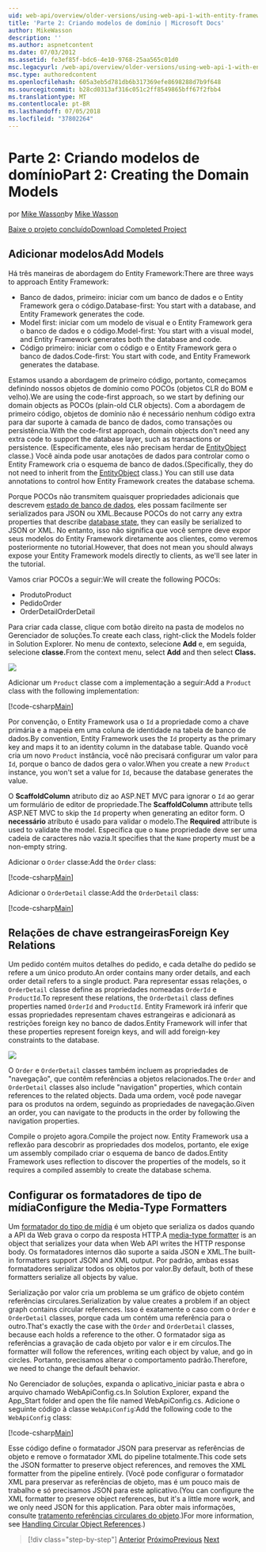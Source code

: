 ```yaml
---
uid: web-api/overview/older-versions/using-web-api-1-with-entity-framework-5/using-web-api-with-entity-framework-part-2
title: 'Parte 2: Criando modelos de domínio | Microsoft Docs'
author: MikeWasson
description: ''
ms.author: aspnetcontent
ms.date: 07/03/2012
ms.assetid: fe3ef85f-bdc6-4e10-9768-25aa565c01d0
msc.legacyurl: /web-api/overview/older-versions/using-web-api-1-with-entity-framework-5/using-web-api-with-entity-framework-part-2
msc.type: authoredcontent
ms.openlocfilehash: 605a3eb5d781db6b317369efe8698288d7b9f648
ms.sourcegitcommit: b28cd0313af316c051c2ff8549865bff67f2fbb4
ms.translationtype: MT
ms.contentlocale: pt-BR
ms.lasthandoff: 07/05/2018
ms.locfileid: "37802264"
---
```

<a name="part-2-creating-the-domain-models"></a><span data-ttu-id="f675e-102">Parte 2: Criando modelos de domínio</span><span class="sxs-lookup"><span data-stu-id="f675e-102">Part 2: Creating the Domain Models</span></span>
====================
<span data-ttu-id="f675e-103">por [Mike Wasson](https://github.com/MikeWasson)</span><span class="sxs-lookup"><span data-stu-id="f675e-103">by [Mike Wasson](https://github.com/MikeWasson)</span></span>

[<span data-ttu-id="f675e-104">Baixe o projeto concluído</span><span class="sxs-lookup"><span data-stu-id="f675e-104">Download Completed Project</span></span>](http://code.msdn.microsoft.com/ASP-NET-Web-API-with-afa30545)

## <a name="add-models"></a><span data-ttu-id="f675e-105">Adicionar modelos</span><span class="sxs-lookup"><span data-stu-id="f675e-105">Add Models</span></span>

<span data-ttu-id="f675e-106">Há três maneiras de abordagem do Entity Framework:</span><span class="sxs-lookup"><span data-stu-id="f675e-106">There are three ways to approach Entity Framework:</span></span>

- <span data-ttu-id="f675e-107">Banco de dados, primeiro: iniciar com um banco de dados e o Entity Framework gera o código.</span><span class="sxs-lookup"><span data-stu-id="f675e-107">Database-first: You start with a database, and Entity Framework generates the code.</span></span>
- <span data-ttu-id="f675e-108">Model first: iniciar com um modelo de visual e o Entity Framework gera o banco de dados e o código.</span><span class="sxs-lookup"><span data-stu-id="f675e-108">Model-first: You start with a visual model, and Entity Framework generates both the database and code.</span></span>
- <span data-ttu-id="f675e-109">Código primeiro: iniciar com o código e o Entity Framework gera o banco de dados.</span><span class="sxs-lookup"><span data-stu-id="f675e-109">Code-first: You start with code, and Entity Framework generates the database.</span></span>

<span data-ttu-id="f675e-110">Estamos usando a abordagem de primeiro código, portanto, começamos definindo nossos objetos de domínio como POCOs (objetos CLR do BOM e velho).</span><span class="sxs-lookup"><span data-stu-id="f675e-110">We are using the code-first approach, so we start by defining our domain objects as POCOs (plain-old CLR objects).</span></span> <span data-ttu-id="f675e-111">Com a abordagem de primeiro código, objetos de domínio não é necessário nenhum código extra para dar suporte à camada de banco de dados, como transações ou persistência.</span><span class="sxs-lookup"><span data-stu-id="f675e-111">With the code-first approach, domain objects don't need any extra code to support the database layer, such as transactions or persistence.</span></span> <span data-ttu-id="f675e-112">(Especificamente, eles não precisam herdar de [EntityObject](https://msdn.microsoft.com/library/system.data.objects.dataclasses.entityobject.aspx) classe.) Você ainda pode usar anotações de dados para controlar como o Entity Framework cria o esquema de banco de dados.</span><span class="sxs-lookup"><span data-stu-id="f675e-112">(Specifically, they do not need to inherit from the [EntityObject](https://msdn.microsoft.com/library/system.data.objects.dataclasses.entityobject.aspx) class.) You can still use data annotations to control how Entity Framework creates the database schema.</span></span>

<span data-ttu-id="f675e-113">Porque POCOs não transmitem quaisquer propriedades adicionais que descrevem [estado de banco de dados](https://msdn.microsoft.com/library/system.data.entitystate.aspx), eles possam facilmente ser serializados para JSON ou XML.</span><span class="sxs-lookup"><span data-stu-id="f675e-113">Because POCOs do not carry any extra properties that describe [database state](https://msdn.microsoft.com/library/system.data.entitystate.aspx), they can easily be serialized to JSON or XML.</span></span> <span data-ttu-id="f675e-114">No entanto, isso não significa que você sempre deve expor seus modelos do Entity Framework diretamente aos clientes, como veremos posteriormente no tutorial.</span><span class="sxs-lookup"><span data-stu-id="f675e-114">However, that does not mean you should always expose your Entity Framework models directly to clients, as we'll see later in the tutorial.</span></span>

<span data-ttu-id="f675e-115">Vamos criar POCOs a seguir:</span><span class="sxs-lookup"><span data-stu-id="f675e-115">We will create the following POCOs:</span></span>

- <span data-ttu-id="f675e-116">Produto</span><span class="sxs-lookup"><span data-stu-id="f675e-116">Product</span></span>
- <span data-ttu-id="f675e-117">Pedido</span><span class="sxs-lookup"><span data-stu-id="f675e-117">Order</span></span>
- <span data-ttu-id="f675e-118">OrderDetail</span><span class="sxs-lookup"><span data-stu-id="f675e-118">OrderDetail</span></span>

<span data-ttu-id="f675e-119">Para criar cada classe, clique com botão direito na pasta de modelos no Gerenciador de soluções.</span><span class="sxs-lookup"><span data-stu-id="f675e-119">To create each class, right-click the Models folder in Solution Explorer.</span></span> <span data-ttu-id="f675e-120">No menu de contexto, selecione **Add** e, em seguida, selecione **classe.**</span><span class="sxs-lookup"><span data-stu-id="f675e-120">From the context menu, select **Add** and then select **Class.**</span></span>

![](using-web-api-with-entity-framework-part-2/_static/image1.png)

<span data-ttu-id="f675e-121">Adicionar um `Product` classe com a implementação a seguir:</span><span class="sxs-lookup"><span data-stu-id="f675e-121">Add a `Product` class with the following implementation:</span></span>

[!code-csharp[Main](using-web-api-with-entity-framework-part-2/samples/sample1.cs)]

<span data-ttu-id="f675e-122">Por convenção, o Entity Framework usa o `Id` a propriedade como a chave primária e a mapeia em uma coluna de identidade na tabela de banco de dados.</span><span class="sxs-lookup"><span data-stu-id="f675e-122">By convention, Entity Framework uses the `Id` property as the primary key and maps it to an identity column in the database table.</span></span> <span data-ttu-id="f675e-123">Quando você cria um novo `Product` instância, você não precisará configurar um valor para `Id`, porque o banco de dados gera o valor.</span><span class="sxs-lookup"><span data-stu-id="f675e-123">When you create a new `Product` instance, you won't set a value for `Id`, because the database generates the value.</span></span>

<span data-ttu-id="f675e-124">O **ScaffoldColumn** atributo diz ao ASP.NET MVC para ignorar o `Id` ao gerar um formulário de editor de propriedade.</span><span class="sxs-lookup"><span data-stu-id="f675e-124">The **ScaffoldColumn** attribute tells ASP.NET MVC to skip the `Id` property when generating an editor form.</span></span> <span data-ttu-id="f675e-125">O **necessário** atributo é usado para validar o modelo.</span><span class="sxs-lookup"><span data-stu-id="f675e-125">The **Required** attribute is used to validate the model.</span></span> <span data-ttu-id="f675e-126">Especifica que o `Name` propriedade deve ser uma cadeia de caracteres não vazia.</span><span class="sxs-lookup"><span data-stu-id="f675e-126">It specifies that the `Name` property must be a non-empty string.</span></span>

<span data-ttu-id="f675e-127">Adicionar o `Order` classe:</span><span class="sxs-lookup"><span data-stu-id="f675e-127">Add the `Order` class:</span></span>

[!code-csharp[Main](using-web-api-with-entity-framework-part-2/samples/sample2.cs)]

<span data-ttu-id="f675e-128">Adicionar o `OrderDetail` classe:</span><span class="sxs-lookup"><span data-stu-id="f675e-128">Add the `OrderDetail` class:</span></span>

[!code-csharp[Main](using-web-api-with-entity-framework-part-2/samples/sample3.cs)]

## <a name="foreign-key-relations"></a><span data-ttu-id="f675e-129">Relações de chave estrangeiras</span><span class="sxs-lookup"><span data-stu-id="f675e-129">Foreign Key Relations</span></span>

<span data-ttu-id="f675e-130">Um pedido contém muitos detalhes do pedido, e cada detalhe do pedido se refere a um único produto.</span><span class="sxs-lookup"><span data-stu-id="f675e-130">An order contains many order details, and each order detail refers to a single product.</span></span> <span data-ttu-id="f675e-131">Para representar essas relações, o `OrderDetail` classe define as propriedades nomeadas `OrderId` e `ProductId`.</span><span class="sxs-lookup"><span data-stu-id="f675e-131">To represent these relations, the `OrderDetail` class defines properties named `OrderId` and `ProductId`.</span></span> <span data-ttu-id="f675e-132">Entity Framework irá inferir que essas propriedades representam chaves estrangeiras e adicionará as restrições foreign key no banco de dados.</span><span class="sxs-lookup"><span data-stu-id="f675e-132">Entity Framework will infer that these properties represent foreign keys, and will add foreign-key constraints to the database.</span></span>

![](using-web-api-with-entity-framework-part-2/_static/image2.png)

<span data-ttu-id="f675e-133">O `Order` e `OrderDetail` classes também incluem as propriedades de "navegação", que contêm referências a objetos relacionados.</span><span class="sxs-lookup"><span data-stu-id="f675e-133">The `Order` and `OrderDetail` classes also include "navigation" properties, which contain references to the related objects.</span></span> <span data-ttu-id="f675e-134">Dada uma ordem, você pode navegar para os produtos na ordem, seguindo as propriedades de navegação.</span><span class="sxs-lookup"><span data-stu-id="f675e-134">Given an order, you can navigate to the products in the order by following the navigation properties.</span></span>

<span data-ttu-id="f675e-135">Compile o projeto agora.</span><span class="sxs-lookup"><span data-stu-id="f675e-135">Compile the project now.</span></span> <span data-ttu-id="f675e-136">Entity Framework usa a reflexão para descobrir as propriedades dos modelos, portanto, ele exige um assembly compilado criar o esquema de banco de dados.</span><span class="sxs-lookup"><span data-stu-id="f675e-136">Entity Framework uses reflection to discover the properties of the models, so it requires a compiled assembly to create the database schema.</span></span>

## <a name="configure-the-media-type-formatters"></a><span data-ttu-id="f675e-137">Configurar os formatadores de tipo de mídia</span><span class="sxs-lookup"><span data-stu-id="f675e-137">Configure the Media-Type Formatters</span></span>

<span data-ttu-id="f675e-138">Um [formatador do tipo de mídia](../../formats-and-model-binding/media-formatters.md) é um objeto que serializa os dados quando a API da Web grava o corpo da resposta HTTP.</span><span class="sxs-lookup"><span data-stu-id="f675e-138">A [media-type formatter](../../formats-and-model-binding/media-formatters.md) is an object that serializes your data when Web API writes the HTTP response body.</span></span> <span data-ttu-id="f675e-139">Os formatadores internos dão suporte a saída JSON e XML.</span><span class="sxs-lookup"><span data-stu-id="f675e-139">The built-in formatters support JSON and XML output.</span></span> <span data-ttu-id="f675e-140">Por padrão, ambas essas formatadores serializar todos os objetos por valor.</span><span class="sxs-lookup"><span data-stu-id="f675e-140">By default, both of these formatters serialize all objects by value.</span></span>

<span data-ttu-id="f675e-141">Serialização por valor cria um problema se um gráfico de objeto contém referências circulares.</span><span class="sxs-lookup"><span data-stu-id="f675e-141">Serialization by value creates a problem if an object graph contains circular references.</span></span> <span data-ttu-id="f675e-142">Isso é exatamente o caso com o `Order` e `OrderDetail` classes, porque cada um contém uma referência para o outro.</span><span class="sxs-lookup"><span data-stu-id="f675e-142">That's exactly the case with the `Order` and `OrderDetail` classes, because each holds a reference to the other.</span></span> <span data-ttu-id="f675e-143">O formatador siga as referências a gravação de cada objeto por valor e ir em círculos.</span><span class="sxs-lookup"><span data-stu-id="f675e-143">The formatter will follow the references, writing each object by value, and go in circles.</span></span> <span data-ttu-id="f675e-144">Portanto, precisamos alterar o comportamento padrão.</span><span class="sxs-lookup"><span data-stu-id="f675e-144">Therefore, we need to change the default behavior.</span></span>

<span data-ttu-id="f675e-145">No Gerenciador de soluções, expanda o aplicativo\_iniciar pasta e abra o arquivo chamado WebApiConfig.cs.</span><span class="sxs-lookup"><span data-stu-id="f675e-145">In Solution Explorer, expand the App\_Start folder and open the file named WebApiConfig.cs.</span></span> <span data-ttu-id="f675e-146">Adicione o seguinte código à classe `WebApiConfig`:</span><span class="sxs-lookup"><span data-stu-id="f675e-146">Add the following code to the `WebApiConfig` class:</span></span>

[!code-csharp[Main](using-web-api-with-entity-framework-part-2/samples/sample4.cs?highlight=11)]

<span data-ttu-id="f675e-147">Esse código define o formatador JSON para preservar as referências de objeto e remove o formatador XML do pipeline totalmente.</span><span class="sxs-lookup"><span data-stu-id="f675e-147">This code sets the JSON formatter to preserve object references, and removes the XML formatter from the pipeline entirely.</span></span> <span data-ttu-id="f675e-148">(Você pode configurar o formatador XML para preservar as referências de objeto, mas é um pouco mais de trabalho e só precisamos JSON para este aplicativo.</span><span class="sxs-lookup"><span data-stu-id="f675e-148">(You can configure the XML formatter to preserve object references, but it's a little more work, and we only need JSON for this application.</span></span> <span data-ttu-id="f675e-149">Para obter mais informações, consulte [tratamento referências circulares do objeto](../../formats-and-model-binding/json-and-xml-serialization.md#handling_circular_object_references).)</span><span class="sxs-lookup"><span data-stu-id="f675e-149">For more information, see [Handling Circular Object References](../../formats-and-model-binding/json-and-xml-serialization.md#handling_circular_object_references).)</span></span>

> [!div class="step-by-step"]
> <span data-ttu-id="f675e-150">[Anterior](using-web-api-with-entity-framework-part-1.md)
> [Próximo](using-web-api-with-entity-framework-part-3.md)</span><span class="sxs-lookup"><span data-stu-id="f675e-150">[Previous](using-web-api-with-entity-framework-part-1.md)
[Next](using-web-api-with-entity-framework-part-3.md)</span></span>
